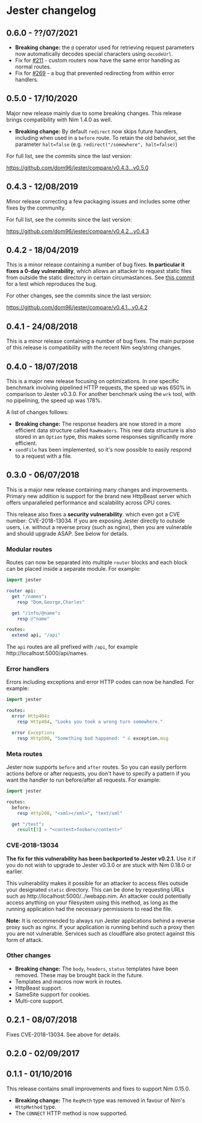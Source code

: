 # Jester changelog

## 0.6.0 - ??/07/2021

- **Breaking change:** the `@` operator used for retrieving request parameters now automatically decodes special characters using `decodeUrl`.
- Fix for [#211](https://github.com/dom96/jester/issues/211) - custom routers now have the same error handling as normal routes.
- Fix for [#269](https://github.com/dom96/jester/issues/269) - a bug that prevented redirecting from within error handlers.

## 0.5.0 - 17/10/2020

Major new release mainly due to some breaking changes.
This release brings compatibility with Nim 1.4.0 as well.

- **Breaking change:** By default `redirect` now skips future handlers, including when used in a `before` route.  To retain the old behavior, set the parameter `halt=false` (e.g. `redirect("/somewhere", halt=false)`)

For full list, see the commits since the last version:

https://github.com/dom96/jester/compare/v0.4.3...v0.5.0

## 0.4.3 - 12/08/2019

Minor release correcting a few packaging issues and includes some other
fixes by the community.

For full list, see the commits since the last version:

https://github.com/dom96/jester/compare/v0.4.2...v0.4.3

## 0.4.2 - 18/04/2019

This is a minor release containing a number of bug fixes.
**In particular it fixes a 0-day vulnerability**, which allows an attacker to
request static files from outside the static directory in certain circumastances.
See [this commit](https://github.com/dom96/jester/commit/0bf4e344e3d95934780f2e7a39e7eed692b94f09) for a test which reproduces the bug.

For other changes, see the commits since the last version:

https://github.com/dom96/jester/compare/v0.4.1...v0.4.2

## 0.4.1 - 24/08/2018

This is a minor release containing a number of bug fixes. The main purpose of
this release is compatibility with the recent Nim seq/string changes.

## 0.4.0 - 18/07/2018

This is a major new release focusing on optimizations. In one specific benchmark
involving pipelined HTTP requests, the speed up was 650% in comparison to
Jester v0.3.0. For another benchmark using the `wrk` tool, with no pipelining,
the speed up was 178%.

A list of changes follows:

- **Breaking change:** The response headers are now stored in a more efficient
  data structure called ``RawHeaders``. This new data structure is also stored
  in an ``Option`` type, this makes some responses significantly more efficient.
- ``sendFile`` has been implemented, so it's now possible to easily respond
  to a request with a file.

## 0.3.0 - 06/07/2018

This is a major new release containing many changes and improvements.
Primary new addition is support for the brand new HttpBeast server which offers
unparalleled performance and scalability across CPU cores.

This release also fixes a **security vulnerability**. which even got a
CVE number: CVE-2018-13034. If you are exposing Jester directly to outside users,
i.e. without a reverse proxy (such as nginx), then you are vulnerable and
should upgrade ASAP. See below for details.

### Modular routes

Routes can now be separated into multiple `router` blocks and each block
can be placed inside a separate module. For example:

```nim
import jester

router api:
  get "/names":
    resp "Dom,George,Charles"

  get "/info/@name":
    resp @"name"

routes:
  extend api, "/api"
```

The `api` routes are all prefixed with `/api`, for example
http://localhost:5000/api/names.

### Error handlers

Errors including exceptions and error HTTP codes can now be handled.
For example:

```nim
import jester

routes:
  error Http404:
    resp Http404, "Looks you took a wrong turn somewhere."

  error Exception:
    resp Http500, "Something bad happened: " & exception.msg
```

### Meta routes

Jester now supports `before` and `after` routes. So you can easily perform
actions before or after requests, you don't have to specify a pattern if you
want the handler to run before/after all requests. For example:

```nim
import jester

routes:
  before:
    resp Http200, "<xml></xml>", "text/xml"

  get "/test":
    result[3] = "<content>foobar</content>"
```

### CVE-2018-13034

**The fix for this vulnerability has been backported to Jester v0.2.1.** Use it
if you do not wish to upgrade to Jester v0.3.0 or are stuck with Nim 0.18.0
or earlier.

This vulnerability makes it possible for an attacker to access files outside
your designated `static` directory. This can be done by requesting URLs such as
http://localhost:5000/../webapp.nim. An attacker could potentially access
anything on your filesystem using this method, as long as the running application
had the necessary permissions to read the file.

**Note:** It is recommended to always run Jester applications behind a reverse
proxy such as nginx. If your application is running behind such a proxy then you
are not vulnerable. Services such as cloudflare also protect against this
form of attack.

### Other changes

* **Breaking change:** The `body`, `headers`, `status` templates have been
  removed. These may be brought back in the future.
* Templates and macros now work in routes.
* HttpBeast support.
* SameSite support for cookies.
* Multi-core support.

## 0.2.1 - 08/07/2018

Fixes CVE-2018-13034. See above for details.

## 0.2.0 - 02/09/2017

## 0.1.1 - 01/10/2016

This release contains small improvements and fixes to support Nim 0.15.0.

* **Breaking change:** The ``ReqMeth`` type was removed in favour of Nim's
  ``HttpMethod`` type.
* The ``CONNECT`` HTTP method is now supported.
